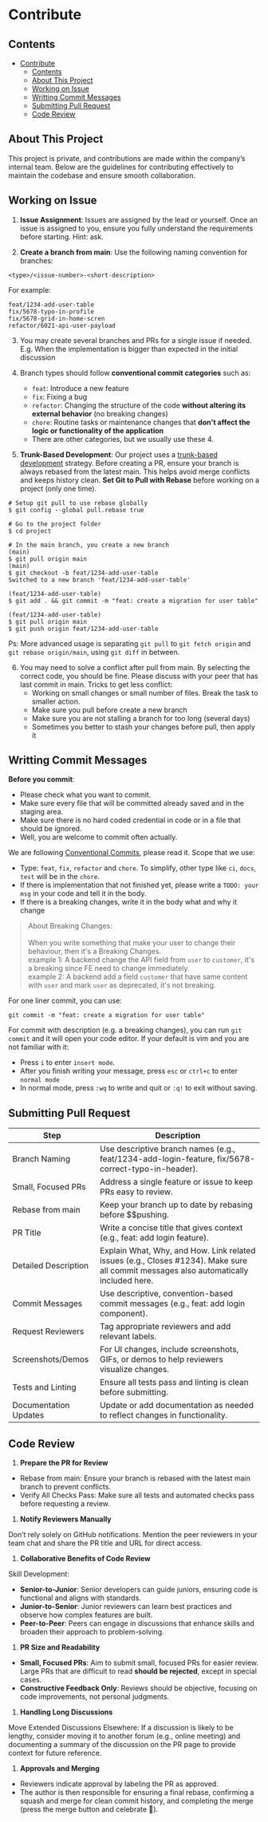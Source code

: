 # Contribute

## Contents

- [Contribute](#contribute)
  - [Contents](#contents)
  - [About This Project](#about-this-project)
  - [Working on Issue](#working-on-issue)
  - [Writting Commit Messages](#writting-commit-messages)
  - [Submitting Pull Request](#submitting-pull-request)
  - [Code Review](#code-review)


## About This Project

This project is private, and contributions are made within the company’s internal team. Below are the guidelines for contributing effectively to maintain the codebase and ensure smooth collaboration.

## Working on Issue

1. **Issue Assignment**: Issues are assigned by the lead or yourself. Once an issue is assigned to you, ensure you fully understand the requirements before starting. Hint: ask.

2. **Create a branch from main**: Use the following naming convention for branches:

```
<type>/<issue-number>-<short-description>
```

For example:

```
feat/1234-add-user-table
fix/5678-typo-in-profile
fix/5678-grid-in-home-scren
refactor/6021-api-user-payload
```

3. You may create several branches and PRs for a single issue if needed. E.g. When the implementation is bigger than expected in the initial discussion
4. Branch types should follow **conventional commit categories** such as:

    * `feat`: Introduce a new feature
    * `fix`: Fixing a bug
    * `refactor`: Changing the structure of the code **without altering its external behavior** (no breaking changes)
    * `chore`: Routine tasks or maintenance changes that **don't affect the logic or functionality of the application**
    * There are other categories, but we usually use these 4.

5. **Trunk-Based Development**: Our project uses a [trunk-based development](https://trunkbaseddevelopment.com/) strategy. Before creating a PR, ensure your branch is always rebased from the latest main. This helps avoid merge conflicts and keeps history clean. **Set Git to Pull with Rebase** before working on a project (only one time).

```
# Setup git pull to use rebase globally
$ git config --global pull.rebase true

# Go to the project folder
$ cd project

# In the main branch, you create a new branch
(main)
$ git pull origin main
(main)
$ git checkout -b feat/1234-add-user-table
Switched to a new branch 'feat/1234-add-user-table'

(feat/1234-add-user-table)
$ git add . && git commit -m "feat: create a migration for user table"

(feat/1234-add-user-table)
$ git pull origin main
$ git push origin feat/1234-add-user-table
```

Ps: More advanced usage is separating `git pull` to `git fetch origin` and `git rebase origin/main`, using `git diff` in between.  

6. You may need to solve a conflict after pull from main. By selecting the correct code, you should be fine. Please discuss with your peer that has last commit in main. Tricks to get less conflict:
    * Working on small changes or small number of files. Break the task to smaller action.
    * Make sure you pull before create a new branch
    * Make sure you are not stalling a branch for too long (several days)
    * Sometimes you better to stash your changes before pull, then apply it

## Writting Commit Messages

**Before you commit**: 

* Please check what you want to commit.
* Make sure every file that will be committed already saved and in the staging area.
* Make sure there is no hard coded credential in code or in a file that should be ignored.
* Well, you are welcome to commit often actually.

We are following [Conventional Commits](https://www.conventionalcommits.org/en/v1.0.0/), please read it. Scope that we use:

* Type: `feat`, `fix`, `refactor` and `chore`. To simplify, other type like `ci`, `docs`, `test` will be in the `chore`.
* If there is implementation that not finished yet, please write a `TODO: your msg` in your code and tell it in the body.
* If there is a breaking changes, write it in the body what and why it change

> About Breaking Changes:<br /><br />
> When you write something that make your user to change their behaviour, then it's a Breaking Changes.<br />
> example 1: A backend change the API field from `user` to `customer`, it's a breaking since FE need to change immediately.<br />
> example 2: A backend add a field `customer` that have same content with `user` and mark `user` as deprecated, it's not breaking.<br />

For one liner commit, you can use:

```
git commit -m "feat: create a migration for user table"
```

For commit with description (e.g. a breaking changes), you can run `git commit` and it will open your code editor. If your default is vim and you are not familiar with it:

- Press `i` to enter `insert mode`.
- After you finish writing your message, press `esc` or `ctrl+c` to enter `normal mode`
- In normal mode, press `:wq` to write and quit or `:q!` to exit without saving.


## Submitting Pull Request

| Step                  | Description                                                                                                                           |
| --------------------- | ------------------------------------------------------------------------------------------------------------------------------------- |
| Branch Naming         | Use descriptive branch names (e.g., feat/1234-add-login-feature, fix/5678-correct-typo-in-header).                                    |
| Small, Focused PRs    | Address a single feature or issue to keep PRs easy to review.                                                                         |
| Rebase from main      | Keep your branch up to date by rebasing before $$pushing.                                                                               |
| PR Title              | Write a concise title that gives context (e.g., feat: add login feature).                                                             |
| Detailed Description  | Explain What, Why, and How. Link related issues (e.g., Closes #1234). Make sure all commit messages also automatically included here. |
| Commit Messages       | Use descriptive, convention-based commit messages (e.g., feat: add login component).                                                  |
| Request Reviewers     | Tag appropriate reviewers and add relevant labels.                                                                                    |
| Screenshots/Demos     | For UI changes, include screenshots, GIFs, or demos to help reviewers visualize changes.                                              |
| Tests and Linting     | Ensure all tests pass and linting is clean before submitting.                                                                         |
| Documentation Updates | Update or add documentation as needed to reflect changes in functionality.                                                            |

## Code Review

1. **Prepare the PR for Review**

* Rebase from main: Ensure your branch is rebased with the latest main branch to prevent conflicts.
* Verify All Checks Pass: Make sure all tests and automated checks pass before requesting a review.

1. **Notify Reviewers Manually**

Don’t rely solely on GitHub notifications. Mention the peer reviewers in your team chat and share the PR title and URL for direct access.

1. **Collaborative Benefits of Code Review**

Skill Development:
* **Senior-to-Junior**: Senior developers can guide juniors, ensuring code is functional and aligns with standards.
* **Junior-to-Senior**: Junior reviewers can learn best practices and observe how complex features are built.
* **Peer-to-Peer**: Peers can engage in discussions that enhance skills and broaden their approach to problem-solving.

1. **PR Size and Readability**

* **Small, Focused PRs**: Aim to submit small, focused PRs for easier review. Large PRs that are difficult to read **should be rejected**, except in special cases.
* **Constructive Feedback Only**: Reviews should be objective, focusing on code improvements, not personal judgments.

1. **Handling Long Discussions**

Move Extended Discussions Elsewhere: If a discussion is likely to be lengthy, consider moving it to another forum (e.g., online meeting) and documenting a summary of the discussion on the PR page to provide context for future reference.

1. **Approvals and Merging**

* Reviewers indicate approval by labeling the PR as approved.
* The author is then responsible for ensuring a final rebase, confirming a squash and merge for clean commit history, and completing the merge (press the merge button and celebrate 🎉).